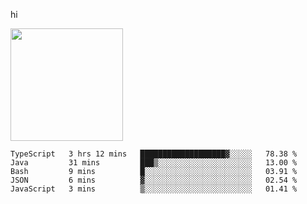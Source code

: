 hi

<img height="180em" src="https://github-readme-stats.vercel.app/api?username=AProductiveNerd&show_icons=true&hide_border=true&&count_private=true&include_all_commits=true" />

<!--START_SECTION:waka-->
```text
TypeScript   3 hrs 12 mins   ███████████████████▓░░░░░   78.38 % 
Java         31 mins         ███▒░░░░░░░░░░░░░░░░░░░░░   13.00 % 
Bash         9 mins          █░░░░░░░░░░░░░░░░░░░░░░░░   03.91 % 
JSON         6 mins          ▓░░░░░░░░░░░░░░░░░░░░░░░░   02.54 % 
JavaScript   3 mins          ▒░░░░░░░░░░░░░░░░░░░░░░░░   01.41 % 
```
<!--END_SECTION:waka-->
